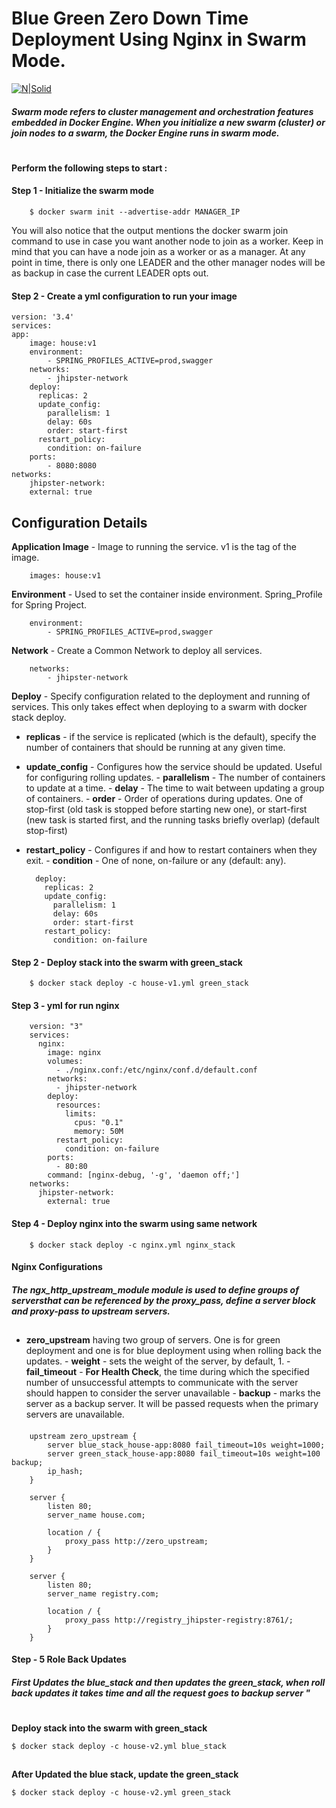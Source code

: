 # Blue Green Zero Down Time Deployment Using Nginx in Swarm Mode.
[![N|Solid](http://depcon.containx.io/assets/img/docs/blue-green-deployment-sets.png)](https://nodesource.com/products/nsolid)
##### Swarm mode refers to cluster management and orchestration features embedded in Docker Engine. When you initialize a new swarm (cluster) or join nodes to a swarm, the Docker Engine runs in swarm mode.
#
#### Perform the following steps to start :
#### Step 1 - Initialize the swarm mode
        $ docker swarm init --advertise-addr MANAGER_IP
You will also notice that the output mentions the docker swarm join command to use in case you want another node to join as a worker. Keep in mind that you can have a node join as a worker or as a manager. At any point in time, there is only one LEADER and the other manager nodes will be as backup in case the current LEADER opts out. 
        
#### Step 2 - Create a yml configuration to run your image
    version: '3.4'
    services:
    app:
        image: house:v1
        environment:
            - SPRING_PROFILES_ACTIVE=prod,swagger
        networks:
            - jhipster-network
        deploy:
          replicas: 2
          update_config:
            parallelism: 1
            delay: 60s
            order: start-first
          restart_policy:
            condition: on-failure
        ports:
            - 8080:8080
    networks:
        jhipster-network:
        external: true

## Configuration Details
**Application Image** - Image to running the service. v1 is the tag of the image.

        images: house:v1
**Environment** - Used to set the container inside environment. Spring_Profile for Spring Project.

        environment:
            - SPRING_PROFILES_ACTIVE=prod,swagger

**Network** - Create a Common Network to deploy all services.

        networks:
            - jhipster-network
            
**Deploy** - Specify configuration related to the deployment and running of services. This only takes effect when deploying to a swarm with docker stack deploy.            

- **replicas** - if the service is replicated (which is the default), specify the number of containers that should be running at any given time.
- **update_config** - Configures how the service should be updated. Useful for configuring rolling updates.
        - **parallelism** - The number of containers to update at a time.
        - **delay** - The time to wait between updating a group of containers.
        - **order** - Order of operations during updates. One of stop-first (old task is stopped before starting new one), or start-first (new task is started first, and the running tasks briefly overlap) (default stop-first)
- **restart_policy** - Configures if and how to restart containers when they exit.
        - **condition** - One of none, on-failure or any (default: any).
        
        deploy:
          replicas: 2
          update_config:
            parallelism: 1
            delay: 60s
            order: start-first
          restart_policy:
            condition: on-failure

#### Step 2 - Deploy stack into the swarm with green_stack
        $ docker stack deploy -c house-v1.yml green_stack

#### Step 3 - yml for run nginx
        version: "3"
        services:
          nginx:
            image: nginx
            volumes:
              - ./nginx.conf:/etc/nginx/conf.d/default.conf
            networks:
              - jhipster-network
            deploy:
              resources:
                limits:
                  cpus: "0.1"
                  memory: 50M
              restart_policy:
                condition: on-failure
            ports:
              - 80:80
            command: [nginx-debug, '-g', 'daemon off;']
        networks:
          jhipster-network:
            external: true
#### Step 4 - Deploy nginx into the swarm using same network
        $ docker stack deploy -c nginx.yml nginx_stack
#### Nginx Configurations
##### The ngx_http_upstream_module module is used to define groups of serversthat can be referenced by the proxy_pass, define a server block and proxy-pass to upstream servers.
##
- **zero_upstream** having two group of servers. One is for green deployment and one is for blue deployment using when rolling back the updates.
        - **weight** - sets the weight of the server, by default, 1.
        - **fail_timeout** - **For Health Check**, the time during which the specified number of unsuccessful attempts to communicate with the server should happen to consider the server unavailable 
        - **backup** - marks the server as a backup server. It will be passed requests when the primary servers are unavailable.
####
        upstream zero_upstream {
            server blue_stack_house-app:8080 fail_timeout=10s weight=1000;
            server green_stack_house-app:8080 fail_timeout=10s weight=100 backup;
            ip_hash;
        }
            
        server {
            listen 80;
            server_name house.com;
        
            location / {
                proxy_pass http://zero_upstream;
            }
        }
        
        server {
            listen 80;
            server_name registry.com;
        
            location / {
                proxy_pass http://registry_jhipster-registry:8761/;
            }
        }

#### Step - 5 Role Back Updates
##### First Updates the blue_stack and then updates the green_stack, when roll back updates it takes time and all the request goes to backup server "  
#
**Deploy stack into the swarm with green_stack**

    $ docker stack deploy -c house-v2.yml blue_stack
## 
**After Updated the blue stack, update the green_stack**

    $ docker stack deploy -c house-v2.yml green_stack
    
    
    
    
    
